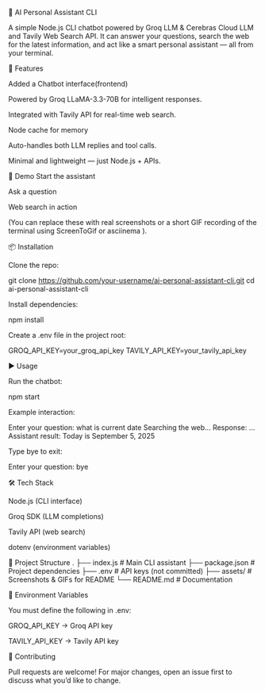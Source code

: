 🧠 AI Personal Assistant CLI

A simple Node.js CLI chatbot powered by Groq LLM & Cerebras Cloud LLM and Tavily Web Search API.
It can answer your questions, search the web for the latest information, and act like a smart personal assistant — all from your terminal.

🚀 Features

Added a Chatbot interface(frontend)

<!-- Interactive CLI chatbot (type your questions in the terminal). -->

Powered by Groq LLaMA-3.3-70B for intelligent responses.

Integrated with Tavily API for real-time web search.

Node cache for memory

Auto-handles both LLM replies and tool calls.

Minimal and lightweight — just Node.js + APIs.

📸 Demo
Start the assistant

Ask a question

Web search in action

(You can replace these with real screenshots or a short GIF recording of the terminal using ScreenToGif
or asciinema
).

📦 Installation

Clone the repo:

git clone https://github.com/your-username/ai-personal-assistant-cli.git
cd ai-personal-assistant-cli

Install dependencies:

npm install

Create a .env file in the project root:

GROQ_API_KEY=your_groq_api_key
TAVILY_API_KEY=your_tavily_api_key

▶️ Usage

Run the chatbot:

npm start

Example interaction:

Enter your question: what is current date
Searching the web...
Response: ...
Assistant result: Today is September 5, 2025

Type bye to exit:

Enter your question: bye

🛠 Tech Stack

Node.js (CLI interface)

Groq SDK (LLM completions)

Tavily API (web search)

dotenv (environment variables)

📂 Project Structure
.
├── index.js # Main CLI assistant
├── package.json # Project dependencies
├── .env # API keys (not committed)
├── assets/ # Screenshots & GIFs for README
└── README.md # Documentation

🔑 Environment Variables

You must define the following in .env:

GROQ_API_KEY → Groq API key

TAVILY_API_KEY → Tavily API key

🤝 Contributing

Pull requests are welcome! For major changes, open an issue first to discuss what you’d like to change.
